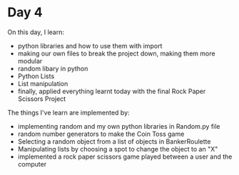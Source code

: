 # Day 4

On this day, I learn:
- python libraries and how to use them with import
- making our own files to break the project down, making them more modular
- random libary in python
- Python Lists
- List manipulation
- finally, applied everything learnt today with the final Rock Paper Scissors Project

The things I've learn are implemented by:
- implementing random and my own python libraries in Random.py file
- random number generators to make the Coin Toss game
- Selecting a random object from a list of objects in BankerRoulette
- Manipulating lists by choosing a spot to change the object to an "X"
- implemented a rock paper scissors game played between a user and the computer  
